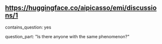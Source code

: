 ## https://huggingface.co/aipicasso/emi/discussions/1

contains_question: yes

question_part: "Is there anyone with the same phenomenon?"